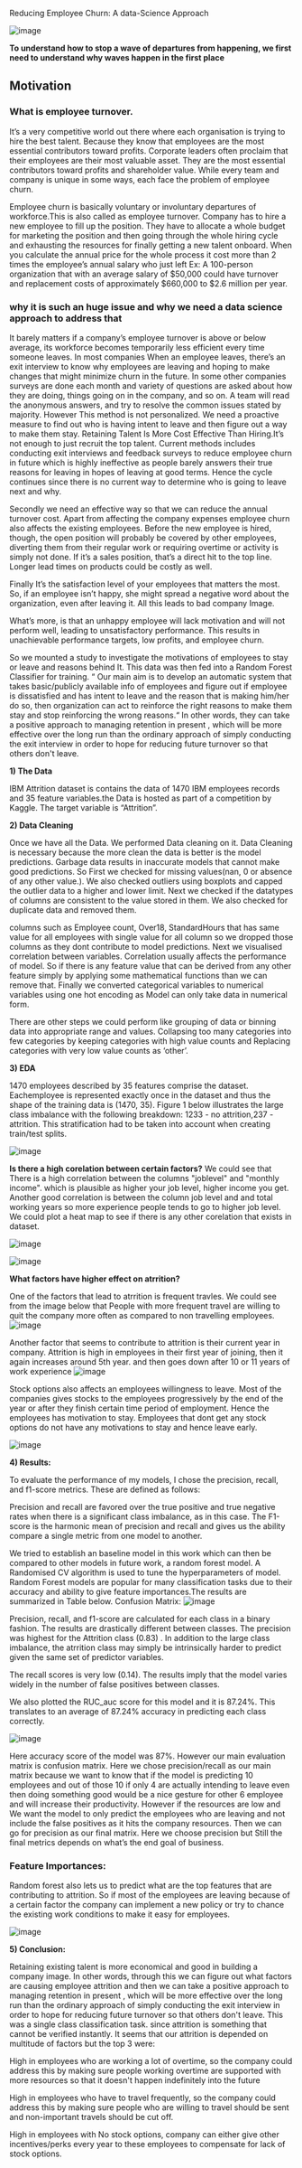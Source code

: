Reducing Employee Churn: A data-Science Approach

![image](https://user-images.githubusercontent.com/17712770/116509418-1b26c680-a878-11eb-8b03-7553391902fa.png)

**To understand how to stop a wave of departures from happening, 
we first need to understand why waves happen in the first place**

## Motivation

### What is employee turnover. 

It’s a very competitive world out there where each organisation is trying to hire the best talent. Because they know that employees are the most essential contributors toward profits. Corporate leaders often proclaim that their employees are their most valuable asset. They are the most essential contributors toward profits and shareholder value. While every team and company is unique in some ways, each face the problem of employee churn. 

Employee churn is basically voluntary or involuntary departures of workforce.This is also called as employee turnover. Company has to hire a new employee to fill up the position. They have to allocate a whole budget for marketing the position and then going through the whole hiring cycle and exhausting the resources for finally getting a new talent onboard. When you calculate the annual price for the whole process it cost more than 2 times the employee’s annual salary who just left Ex: A 100-person organization that with an average salary of $50,000 could have turnover and replacement costs of approximately $660,000 to $2.6 million per year.

### why it is such an huge issue and why we need a data science approach to address that
It barely matters if a company’s employee turnover is above or below average, its workforce becomes temporarily less efficient every time someone leaves. In most companies When an employee leaves, there’s an exit interview to know why employees are leaving and hoping to make changes that might minimize churn in the future. In some other companies surveys are done each month and variety of questions are asked about how they are doing, things going on in the company, and so on. A team will read the anonymous answers, and try to resolve the common issues stated by majority. However This method is not personalized. We need a proactive measure to find out who is having intent to leave and then figure out a way to make them stay. Retaining Talent Is More Cost Effective Than Hiring.It’s not enough to just recruit the top talent. Current methods includes conducting exit interviews and feedback surveys to reduce employee churn in future which is highly ineffective as people barely answers their true reasons for leaving in hopes of leaving at good terms. Hence the cycle continues since there is no current way to determine who is going to leave next and why. 

Secondly we need an effective way so that we can reduce the annual turnover cost. Apart from affecting the company expenses employee churn also affects the existing employees. Before the new employee is hired, though, the open position will probably be covered by other employees, diverting them from their regular work or requiring overtime or activity is simply not done. If it’s a sales position, that’s a direct hit to the top line. Longer lead times on products could be costly as well. 

Finally It’s the satisfaction level of your employees that matters the most. So, if an employee isn’t happy, she might spread a negative word about the organization, even after leaving it. All this leads to bad company Image.

What’s more, is that an unhappy employee will lack motivation and will not perform well, leading to unsatisfactory performance. This results in unachievable performance targets, low profits, and employee churn. 

So we mounted a study to investigate the motivations of employees to stay or leave and reasons behind It. This data was then fed into a Random Forest Classifier for training. 
“ Our main aim is to develop an automatic system that takes basic/publicly available info of employees and figure out if employee is dissatisfied and has intent to leave and the reason that is making him/her do so, then organization can act to reinforce the right reasons to make them stay and stop reinforcing the wrong reasons.“ In other words, they can take a positive approach to managing retention in present , which will be more effective over the long run than the ordinary approach of  simply conducting the exit interview in order to hope for  reducing future turnover so that others don't leave. 

**1) The Data**

IBM Attrition dataset is contains the data of 1470 IBM employees records and 35 feature variables.the Data is hosted as part of a competition by Kaggle. The target variable is “Attrition”.

**2) Data Cleaning**

Once we have all the Data. We performed Data cleaning on it. Data Cleaning is necessary because the more clean the data is better is the model predictions. Garbage  data results in inaccurate models that cannot make good predictions. So First we checked for missing values(nan, 0 or absence of any other value.). We also checked outliers using boxplots and capped the outlier data to a higher and lower limit. Next we checked if the datatypes of columns are consistent to the value stored in them. We also checked for duplicate data and removed them. 

columns such as Employee count, Over18, StandardHours that has same value for all employees with single value for all column so we dropped those columns as they dont contribute to model predictions. Next we visualised correlation between variables. Correlation usually affects the performance of model. So if there is any feature value that can be derived from any other feature simply by applying some mathematical functions than we can remove that. Finally we converted categorical variables to numerical variables using one hot encoding as Model can only take data in numerical form. 

There are other steps we could perform like grouping of data or binning data into appropriate range and values. Collapsing too many categories into few categories by keeping categories with high value counts and Replacing categories with very low value counts as ‘other’. 

**3) EDA**

1470 employees described by 35 features comprise the dataset. Eachemployee is represented exactly once in the dataset and thus the shape of the training data is (1470, 35). Figure 1 below illustrates the large class imbalance with the following breakdown: 1233 - no attrition,237 - attrition. This stratification had to be taken into account when creating train/test splits.

![image](https://user-images.githubusercontent.com/17712770/132645614-f47c9d18-96e5-42e6-bc41-65a85e05c687.png)

**Is there a high corelation between certain factors?**
We could see that There is a high correlation between the columns "joblevel" and "monthly income". which is plausible as higher your job level, higher income you get. Another good correlation is between the column job level and and total working years so more experience people tends to go to higher job level. We could plot a heat map to see if there is any other corelation that exists in dataset.

![image](https://user-images.githubusercontent.com/17712770/116511548-73ab9300-a87b-11eb-8526-bd2c5501d5be.png)

![image](https://user-images.githubusercontent.com/17712770/116511612-8b831700-a87b-11eb-990f-eee3bca215e7.png)

**What factors have higher effect on atrrition?**

One of the factors that lead to atrrition is frequent travles. We could see from the image below that People with more frequent travel are willing to quit the company more often as compared to non travelling employees. 
![image](https://user-images.githubusercontent.com/17712770/132648828-03692852-add0-4800-80e2-695f47e31d63.png)

Another factor that seems to contribute to attrition is their current year in company. Attrition is high in employees in their first year of joining, then it again increases around 5th year. and then goes down after 10 or 11 years of work experience
![image](https://user-images.githubusercontent.com/17712770/132649193-b31ea834-29e0-45b5-9ad9-09c38be7f0b5.png)

Stock options also affects an employees willingness to leave. Most of the companies gives stocks to the employees progressively by the end of the year or after they finish certain time period of employment. Hence the employees has motivation to stay. Employees that dont get any stock options do not have any motivations to stay and hence leave early. 

![image](https://user-images.githubusercontent.com/17712770/132649327-d425e162-91b9-49cf-93ad-0dca30292e67.png)

**4) Results:**

To evaluate the performance of my models, I chose the precision, recall, and f1-score metrics. These are defined as follows:

Precision and recall are favored over the true positive and true negative rates when there is a significant class imbalance, as in this case. The F1-score is the harmonic mean of precision and recall and gives us the ability compare a single metric from one model to another.

We tried to establish an baseline model in this work which can then be compared to other models in future work, a random forest model. A Randomised CV algorithm is used to tune the hyperparameters of model. Random Forest models are popular for many classification tasks due to their accuracy and ability to give feature importances.The results are summarized in Table below.
Confusion Matrix: 
![image](https://user-images.githubusercontent.com/17712770/116512003-31368600-a87c-11eb-8c51-d37471be97ba.png)

Precision, recall, and f1-score are calculated for each class in a binary fashion. The results are drastically different between classes. The precision was highest for the Attrition class (0.83) . In addition to the large class imbalance, the atrrition class may simply be intrinsically harder to predict given the same set of predictor variables.

The recall scores is very low (0.14). The results imply that the model varies widely in the number of false positives between classes.

We also plotted the RUC_auc score for this model and it is 87.24%. This translates to an average of 87.24% accuracy in predicting each class correctly.

![image](https://user-images.githubusercontent.com/17712770/116512151-6e9b1380-a87c-11eb-8f5f-07881af60e3e.png)

Here accuracy score of the model was 87%. However our main evaluation matrix is confusion matrix. Here we chose precision/recall as our main matrix because we want to know that if the model is predicting 10 employees and out of those 10 if only 4 are actually intending to leave even then doing something good would be a nice gesture for other 6 employee and will increase their productivity. However if the resources are low and We want the model to only predict the employees who are leaving and not include the false positives as it hits the company resources. Then we can go for precision as our final matrix. Here we choose precision but Still the final metrics depends on what’s the end goal of business.

### Feature Importances:

Random forest also lets us to predict what are the top features that are contributing to attrition. So if most of the employees are leaving because of a certain factor the company can implement a new policy or try to chance the existing work conditions to make it easy for employees.

![image](https://user-images.githubusercontent.com/17712770/116514368-c6874980-a87f-11eb-9427-c92653498029.png)

**5) Conclusion:**

Retaining existing talent is more  economical and good in building a company image. In other words, through this we can figure out what factors are causing employee attrition and then we can take a positive approach to managing retention in present , which will be more effective over the long run than the ordinary approach of  simply conducting the exit interview in order to hope for  reducing future turnover so that others don't leave. This was a single class classification task. since attrition is something that cannot be verified instantly. It seems that our attrition is depended on multitude of factors but the top 3 were:

High in employees who are working a lot of overtime, so the company could address this by making sure people working overtime are supported with more resources so that it doesn't happen indefinitely into the future

High in employees who have to travel frequently, so the company could address this by making sure people who are willing to travel should be sent and non-important travels should be cut off.

High in employees with No stock options, company can either give other incentives/perks every year to these employees to compensate for lack of stock options.







